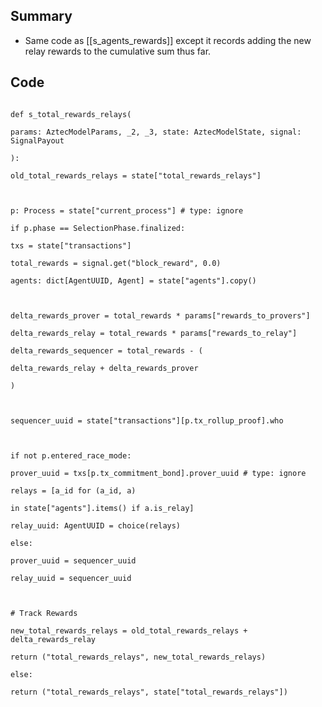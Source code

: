 ## Summary

- Same code as [[s_agents_rewards]] except it records adding the new relay rewards to the cumulative sum thus far.
## Code

<pre lang="python"><code>
def s_total_rewards_relays(

params: AztecModelParams, _2, _3, state: AztecModelState, signal: SignalPayout

):

old_total_rewards_relays = state["total_rewards_relays"]

  

p: Process = state["current_process"] # type: ignore

if p.phase == SelectionPhase.finalized:

txs = state["transactions"]

total_rewards = signal.get("block_reward", 0.0)

agents: dict[AgentUUID, Agent] = state["agents"].copy()

  

delta_rewards_prover = total_rewards * params["rewards_to_provers"]

delta_rewards_relay = total_rewards * params["rewards_to_relay"]

delta_rewards_sequencer = total_rewards - (

delta_rewards_relay + delta_rewards_prover

)

  

sequencer_uuid = state["transactions"][p.tx_rollup_proof].who

  

if not p.entered_race_mode:

prover_uuid = txs[p.tx_commitment_bond].prover_uuid # type: ignore

relays = [a_id for (a_id, a)

in state["agents"].items() if a.is_relay]

relay_uuid: AgentUUID = choice(relays)

else:

prover_uuid = sequencer_uuid

relay_uuid = sequencer_uuid

  

# Track Rewards

new_total_rewards_relays = old_total_rewards_relays + delta_rewards_relay

return ("total_rewards_relays", new_total_rewards_relays)

else:

return ("total_rewards_relays", state["total_rewards_relays"])
</code></pre>